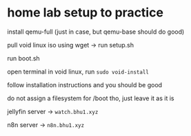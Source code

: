 # home lab setup to practice

install qemu-full (just in case, but qemu-base should do good)

pull void linux iso using wget -> run setup.sh

run boot.sh

open terminal in void linux, run `sudo void-install`

follow installation instructions and you should be good

do not assign a filesystem for /boot tho, just leave it as it is

jellyfin server -> `watch.bhu1.xyz`

n8n server -> `n8n.bhu1.xyz`
